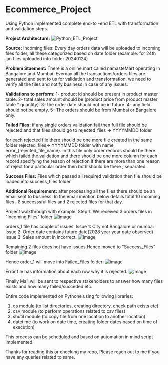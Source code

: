 # Ecommerce_Project
Using Python implemented complete end-to -end ETL with transformation and validation steps.

**Project Architecture:**
![Python_ETL_Project](https://github.com/vinaytekkur/Ecommerce_Project/assets/156997918/201662e1-5913-4bc2-8ee2-f543d2c5de82)

**Source:**
  Incoming files: Every day orders data will be uploaded to incoming files folder, all these categorized based on date folder (example: for 24th jan files uploaded into folder 20240124)

**Problem Staement:**
There is a online mart called namasteMart operating in Bangalore and Mumbai. Everday all the transactions/orders files are generated and sent to us for validation and transformation.
we need to verify all the files and notify business in case of any issues.

**Validations to perform:**
1- product id should be present in product master table.
2- total sales amount should be (product price from product master table * quantity).
3- the order date should not be in future.
4- any field should not be empty.
5- The orders should be from Mumbai or Bangalore only.

**Failed Files:**
if any single orders validation fail then full file should be rejected and that files should go to rejected_files -> YYYYMMDD folder 

for each rejected file there should be one more file created in the same folder rejected_files-> YYYYMMDD folder with name error_{rejected_file_name}. 
In this file only order records should be there which failed the validation and there should be one more column for each record specifying the reason of rejection
if there are more than one reason of reject for a particular order then both should be there ; separated.

**Success Files:**
Files which passed all required validation then file should be loaded into success_files folder.

**Additional Requirement:**
after processing all the files there should be an email sent to business. In the email mention below details 
total 10 incoming files , 8 successsful files and 2 rejected files for that day.

Project walkthrough with example:
Step 1:
We received 3 orders files in "Incoming Files" folder
![image](https://github.com/vinaytekkur/Ecommerce_Project/assets/156997918/e32b680d-a783-47f8-ac0d-b836fd2a98e9)

orders_1 file has couple of issues.
Issue 1: City not Bangalore or mumbai
Issue 2: Order date contains future date(2028 year year date observed)
Issue 3: Sales amount in incorrect.
![image](https://github.com/vinaytekkur/Ecommerce_Project/assets/156997918/422415e0-7efc-4e88-a4a9-f0a1cb45decd)

Remaining 2 files does not have issues.Hence moved to "Success_Files" folder
![image](https://github.com/vinaytekkur/Ecommerce_Project/assets/156997918/c159c2c7-9f1b-4d98-9a7e-c4639c822316)

Hence order_1 will move into Failed_Files folder:
![image](https://github.com/vinaytekkur/Ecommerce_Project/assets/156997918/2d0cd9f7-b5f0-4b97-afef-bbffd0750743)

Error file has information about each row why it is rejected.
![image](https://github.com/vinaytekkur/Ecommerce_Project/assets/156997918/52208b53-807f-4e43-91ce-2b972e6f29bd)

Finally Mail will be sent to respective stakeholders to answer how many files exists and how many failed/succeded etc.

Entire code implemented on Pythone using following libraries:
1) os module (to list directories, creating directory, check path exists etc)
2) csv module (to perform operations related to csv files)
3) shutil module (to copy file from one location to another location)
4) datetime (to work on date time, creating folder dates based on time of execution)

This process can be scheduled and based on automation in mind script implemented.

Thanks for reading this or checking my repo, Please reach out to me if you have any queries related to same. 














